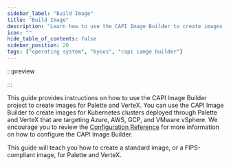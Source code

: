 ```yaml
---
sidebar_label: "Build Image"
title: "Build Image"
description: "Learn how to use the CAPI Image Builder to create images for Palette and VerteX."
icon: ""
hide_table_of_contents: false
sidebar_position: 20
tags: ["operating system", "byoos", "capi iamge builder"]
---
```


:::preview

:::

This guide provides instructions on how to use the CAPI Image Builder project to create images for Palette and VerteX.
You can use the CAPI Image Builder to create images for Kubernetes clusters deployed through Palette and VerteX that are
targeting Azure, AWS, GCP, and VMware vSphere. We encourage you to review the
[Configuration Reference](./config-reference.md) for more information on how to configure the CAPI Image Builder.

This guide will teach you how to create a standard image, or a FIPS-compliant image, for Palette and VerteX.
